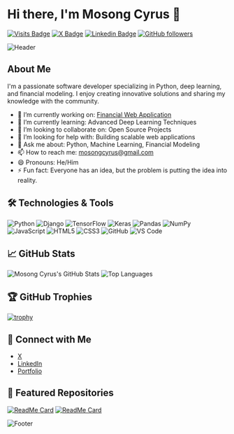# Hi there, I'm Mosong Cyrus 👋

[![Visits Badge](https://badges.pufler.dev/visits/mosong-cyrus/mosong-cyrus)](https://github.com/mosong-cyrus)
[![X Badge](https://img.shields.io/badge/-@Mosong001-1ca0f1?style=flat-square&logo=twitter&logoColor=white&link=https://x.com/Mosong001)](https://x.com/Mosong001)
[![Linkedin Badge](https://img.shields.io/badge/-mosongcyrus-0072b1?style=flat-square&logo=Linkedin&logoColor=white&link=https://www.linkedin.com/in/mosongcyrus)](https://www.linkedin.com/in/mosongcyrus)
[![GitHub followers](https://img.shields.io/github/followers/mosong-cyrus?label=Follow&style=social)](https://github.com/mosong-cyrus)

![Header](https://yourimageurl.com/header.png) <!-- Optional: Add a header image -->

## About Me

I'm a passionate software developer specializing in Python, deep learning, and financial modeling. I enjoy creating innovative solutions and sharing my knowledge with the community.

- 🔭 I’m currently working on: [Financial Web Application](https://github.com/mosong-cyrus/financial-web-app)
- 🌱 I’m currently learning: Advanced Deep Learning Techniques
- 👯 I’m looking to collaborate on: Open Source Projects
- 🤔 I’m looking for help with: Building scalable web applications
- 💬 Ask me about: Python, Machine Learning, Financial Modeling
- 📫 How to reach me: [mosongcyrus@gmail.com](mailto:mosongcyrus@gmail.com)
- 😄 Pronouns: He/Him
- ⚡ Fun fact: Everyone has an idea, but the problem is putting the idea into reality.

## 🛠️ Technologies & Tools

![Python](https://img.shields.io/badge/Python-3776AB?style=flat&logo=python&logoColor=white)
![Django](https://img.shields.io/badge/Django-092E20?style=flat&logo=django&logoColor=white)
![TensorFlow](https://img.shields.io/badge/TensorFlow-FF6F00?style=flat&logo=tensorflow&logoColor=white)
![Keras](https://img.shields.io/badge/Keras-D00000?style=flat&logo=keras&logoColor=white)
![Pandas](https://img.shields.io/badge/Pandas-150458?style=flat&logo=pandas&logoColor=white)
![NumPy](https://img.shields.io/badge/NumPy-013243?style=flat&logo=numpy&logoColor=white)
![JavaScript](https://img.shields.io/badge/JavaScript-323330?style=flat&logo=javascript&logoColor=F7DF1E)
![HTML5](https://img.shields.io/badge/HTML5-E34F26?style=flat&logo=html5&logoColor=white)
![CSS3](https://img.shields.io/badge/CSS3-1572B6?style=flat&logo=css3&logoColor=white)
![GitHub](https://img.shields.io/badge/GitHub-181717?style=flat&logo=github&logoColor=white)
![VS Code](https://img.shields.io/badge/VS%20Code-0078D4?style=flat&logo=visual-studio-code&logoColor=white)

## 📈 GitHub Stats

![Mosong Cyrus's GitHub Stats](https://github-readme-stats.vercel.app/api?username=mosong-cyrus&show_icons=true&count_private=true&hide=stars&theme=radical)
![Top Languages](https://github-readme-stats.vercel.app/api/top-langs/?username=mosong-cyrus&layout=compact&theme=radical)

## 🏆 GitHub Trophies

[![trophy](https://github-profile-trophy.vercel.app/?username=mosong-cyrus&theme=onedark)](https://github.com/ryo-ma/github-profile-trophy)

## 🔗 Connect with Me

- [X](https://x.com/Mosong001)
- [LinkedIn](https://www.linkedin.com/in/mosongcyrus)
- [Portfolio](https://yourportfolio.com) <!-- Optional: Add your portfolio link -->

## 🌟 Featured Repositories

[![ReadMe Card](https://github-readme-stats.vercel.app/api/pin/?username=mosong-cyrus&repo=financial-web-app&theme=radical)](https://github.com/mosong-cyrus/financial-web-app)
[![ReadMe Card](https://github-readme-stats.vercel.app/api/pin/?username=mosong-cyrus&repo=another-repo&theme=radical)](https://github.com/mosong-cyrus/another-repo)

<!-- Optional: Add a footer image or message -->
![Footer](https://yourimageurl.com/footer.png)
